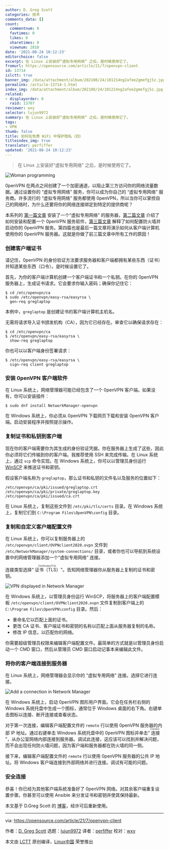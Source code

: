 ```yaml
---
author: D. Greg Scott
categories: 技术
comments_data: []
count:
  commentnum: 0
  favtimes: 0
  likes: 0
  sharetimes: 0
  viewnum: 2810
date: '2021-08-24 10:12:23'
editorchoice: false
excerpt: 在 Linux 上安装好“虚拟专用网络” 之后，是时候使用它了。
fromurl: https://opensource.com/article/21/7/openvpn-client
id: 13714
islctt: true
banner_img: /data/attachment/album/202108/24/101214ng2afee2gmefgj5z.jpg
permalink: /article-13714-1.html
index_img: /data/attachment/album/202108/24/101214ng2afee2gmefgj5z.jpg.thumb.jpg
related:
- displayorder: 0
  raid: 13707
reviewer: wxy
selector: lujun9972
summary: 在 Linux 上安装好“虚拟专用网络” 之后，是时候使用它了。
tags:
- VPN
thumb: false
title: 如何在免费 WiFi 中保护隐私（四）
titleindex_img: true
translator: perfiffer
updated: '2021-08-24 10:12:23'
---
```



> 
> 在 Linux 上安装好“虚拟专用网络” 之后，是时候使用它了。
> 
> 
> 


![](/data/attachment/album/202108/24/101214ng2afee2gmefgj5z.jpg "Woman programming")


0penVPN 在两点之间创建了一个加密通道，以阻止第三方访问你的网络流量数据。通过设置你的 “虚拟专用网络” 服务，你可以成为你自己的 “虚拟专用网络” 服务商。许多流行的 “虚拟专用网络” 服务都使用 0penVPN，所以当你可以掌控自己的网络时，为什么还要将你的网络连接绑定到特定的提供商呢？


本系列的 [第一篇文章](/article-13680-1.html) 安装了一个“虚拟专用网络” 的服务器，[第二篇文章](/article-13702-1.html) 介绍了如何安装和配置一个 0penVPN 服务软件，[第三篇文章](/article-13707-1.html) 解释了如何配置防火墙并启动你的 0penVPN 服务。第四篇也是最后一篇文章将演示如何从客户端计算机使用你的 0penVPN 服务器。这就是你做了前三篇文章中所有工作的原因！


### 创建客户端证书


请记住，0penVPN 的身份验证方法要求服务器和客户端都拥有某些东西（证书）并知道某些东西（口令）。是时候设置它了。


首先，为你的客户端计算机创建一个客户端证书和一个私钥。在你的 0penVPN 服务器上，生成证书请求。它会要求你输入密码；确保你记住它：



```
$ cd /etc/openvpn/ca
$ sudo /etc/openvpn/easy-rsa/easyrsa \
  gen-req greglaptop

```

本例中，`greglaptop` 是创建证书的客户端计算机主机名。


无需将请求导入证书颁发机构（CA），因为它已经存在。审查它以确保请求存在：



```
$ cd /etc/openvpn/ca
$ /etc/openvpn/easy-rsa/easyrsa \
  show-req greglaptop

```

你也可以以客户端身份签署请求：



```
$ /etc/openvpn/easy-rsa/easyrsa \
  sign-req client greglaptop

```

### 安装 0penVPN 客户端软件


在 Linux 系统上，网络管理器可能已经包含了一个 0penVPN 客户端。如果没有，你可以安装插件：



```
$ sudo dnf install NetworkManager-openvpn

```

在 Windows 系统上，你必须从 0penVPN 下载网页下载和安装 0penVPN 客户端。启动安装程序并按照提示操作。


### 复制证书和私钥到客户端


现在你的客户端需要你为其生成的身份验证凭据。你在服务器上生成了这些，因此你必须将它们传输到你的客户端。我推荐使用 SSH 来完成传输。在 Linux 系统上，通过 `scp` 命令实现。在 Windows 系统上，你可以以管理员身份运行 [WinSCP](https://winscp.net/eng/index.php) 来推送证书和密钥。


假设客户端名称为 `greglaptop`，那么证书和私钥的文件名以及服务的位置如下：



```
/etc/openvpn/ca/pki/issued/greglaptop.crt
/etc/openvpn/ca/pki/private/greglaptop.key
/etc/openvpn/ca/pki/issued/ca.crt

```

在 Linux 系统上，复制这些文件到 `/etc/pki/tls/certs` 目录。在 Windows 系统上，复制它们到 `C:\Program Files\OpenVPN\config` 目录。


### 复制和自定义客户端配置文件


在 Linux 系统上，你可以复制服务器上的 `/etc/openvpn/client/OVPNclient2020.ovpn` 文件到 `/etc/NetworkManager/system-connections/` 目录，或者你也可以导航到系统设置中的网络管理器添加一个“虚拟专用网络” 连接。


连接类型选择“<ruby> 证书（TLS） <rt>  Certificates(TLS) </rt></ruby>”。告知网络管理器你从服务器上复制的证书和密钥。


![VPN displayed in Network Manager](/data/attachment/album/202108/24/101225t8mprpy33rpc4pry.jpg "VPN displayed in Network Manager")


在 Windows 系统上，以管理员身份运行 WinSCP，将服务器上的客户端配置模板 `/etc/openvpn/client/OVPNclient2020.ovpn` 文件复制到客户端上的 `C:\Program Files\OpenVPN\config` 目录。然后：


* 重命名它以匹配上面的证书。
* 更改 CA 证书、客户端证书和密钥的名称以匹配上面从服务器复制的名称。
* 修改 IP 信息，以匹配你的网络。


你需要超级管理员权限来编辑客户端配置文件。最简单的方式就是以管理员身份启动一个 CMD 窗口，然后从管理员 CMD 窗口启动记事本来编辑此文件。


### 将你的客户端连接到服务器


在 Linux 系统上，网络管理器会显示你的 “虚拟专用网络” 连接。选择它进行连接。


![Add a connection in Network Manager](/data/attachment/album/202108/24/101225w22puqsrqq9dgci0.jpg "Add a“虚拟专用网络” connection in Network Manager")


在 Windows 系统上，启动 0penVPN 图形用户界面。它会在任务栏右侧的 Windows 系统托盘中生成一个图标，通常位于 Windows 桌面的右下角。右键单击图标以连接、断开连接或查看状态。


对于第一次连接，编辑客户端配置文件的 `remote` 行以使用 0penVPN 服务器的内部 IP 地址。通过右键单击 Windows 系统托盘中的 0penVPN 图标并单击“<ruby> 连接 <rt>  Connect </rt></ruby>”，从办公室网络内部连接到服务器。调试此连接，这应该可以找到并解决问题，而不会出现任何防火墙问题，因为客户端和服务器都在防火墙的同一侧。


接下来，编辑客户端配置文件的 `remote` 行以使用 0penVPN 服务器的公共 IP 地址。将 Windows 客户端连接到外部网络并进行连接。调试有可能的问题。


### 安全连接


恭喜！你已经为其他客户端系统准备好了 0penVPN 网络。对其余客户端重复设置步骤。你甚至可以使用 Ansible 来分发证书和密钥并使其保持最新。


本文基于 D.Greg Scott 的 [博客](https://www.dgregscott.com/how-to-build-a-vpn-in-four-easy-steps-without-spending-one-penny/)，经许可后重新使用。




---


via: <https://opensource.com/article/21/7/openvpn-client>


作者：[D. Greg Scott](https://opensource.com/users/greg-scott) 选题：[lujun9972](https://github.com/lujun9972) 译者：[perfiffer](https://github.com/perfiffer) 校对：[wxy](https://github.com/wxy)


本文由 [LCTT](https://github.com/LCTT/TranslateProject) 原创编译，[Linux中国](https://linux.cn/) 荣誉推出